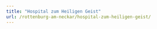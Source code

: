 ```yaml
---
title: "Hospital zum Heiligen Geist"
url: /rottenburg-am-neckar/hospital-zum-heiligen-geist/
---
```

